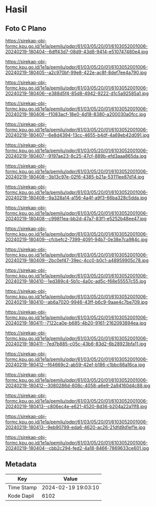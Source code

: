 # Hasil

## Foto C Plano

https://sirekap-obj-formc.kpu.go.id/1e1a/pemilu/pdpr/61/03/05/20/01/6103052001006-20240219-180404--6dff43d7-08d9-43d8-9414-e510747480e4.jpg

https://sirekap-obj-formc.kpu.go.id/1e1a/pemilu/pdpr/61/03/05/20/01/6103052001006-20240219-180405--a2c970bf-99e8-422e-ac8f-8def7ee4a790.jpg

https://sirekap-obj-formc.kpu.go.id/1e1a/pemilu/pdpr/61/03/05/20/01/6103052001006-20240219-180406--e388d5f4-85d8-4942-9222-d1c5a92585a1.jpg

https://sirekap-obj-formc.kpu.go.id/1e1a/pemilu/pdpr/61/03/05/20/01/6103052001006-20240219-180406--f1083acf-18e0-4d18-8380-a200030a0fcc.jpg

https://sirekap-obj-formc.kpu.go.id/1e1a/pemilu/pdpr/61/03/05/20/01/6103052001006-20240219-180407--6e8d4394-13cc-4655-b4df-4a69eb42d091.jpg

https://sirekap-obj-formc.kpu.go.id/1e1a/pemilu/pdpr/61/03/05/20/01/6103052001006-20240219-180407--9197ae23-8c25-47cf-889b-efd3aaa865da.jpg

https://sirekap-obj-formc.kpu.go.id/1e1a/pemilu/pdpr/61/03/05/20/01/6103052001006-20240219-180408--3b13c97e-02f6-4385-b21a-53111ee87d14.jpg

https://sirekap-obj-formc.kpu.go.id/1e1a/pemilu/pdpr/61/03/05/20/01/6103052001006-20240219-180408--9a328a14-a156-4a4f-a9f3-66ba328c5dda.jpg

https://sirekap-obj-formc.kpu.go.id/1e1a/pemilu/pdpr/61/03/05/20/01/6103052001006-20240219-180408--c99811ea-bb2d-47a7-83f1-e5252b48ee47.jpg

https://sirekap-obj-formc.kpu.go.id/1e1a/pemilu/pdpr/61/03/05/20/01/6103052001006-20240219-180409--cfcbefc2-7399-4091-94b7-0e38e7ca984c.jpg

https://sirekap-obj-formc.kpu.go.id/1e1a/pemilu/pdpr/61/03/05/20/01/6103052001006-20240219-180409--2bc0ef47-39ec-4cc0-b0c1-a48959905c78.jpg

https://sirekap-obj-formc.kpu.go.id/1e1a/pemilu/pdpr/61/03/05/20/01/6103052001006-20240219-180410--1ed389c4-5b1c-4a0c-ad5c-f68e55557c55.jpg

https://sirekap-obj-formc.kpu.go.id/1e1a/pemilu/pdpr/61/03/05/20/01/6103052001006-20240219-180410--ab6a7020-9946-43ff-b6c9-9aae4c7be709.jpg

https://sirekap-obj-formc.kpu.go.id/1e1a/pemilu/pdpr/61/03/05/20/01/6103052001006-20240219-180411--7122ca0e-b685-4b20-9161-2162093894ea.jpg

https://sirekap-obj-formc.kpu.go.id/1e1a/pemilu/pdpr/61/03/05/20/01/6103052001006-20240219-180411--7ed7b885-c05c-43b6-83d2-6b28923bfa11.jpg

https://sirekap-obj-formc.kpu.go.id/1e1a/pemilu/pdpr/61/03/05/20/01/6103052001006-20240219-180412--f64669c2-ab59-42ef-b186-c1bbc66a16ca.jpg

https://sirekap-obj-formc.kpu.go.id/1e1a/pemilu/pdpr/61/03/05/20/01/6103052001006-20240219-180412--3080286d-608c-4058-a6e9-2a94160d4c88.jpg

https://sirekap-obj-formc.kpu.go.id/1e1a/pemilu/pdpr/61/03/05/20/01/6103052001006-20240219-180413--c806ec4e-e621-4520-8d36-b204a22a11f8.jpg

https://sirekap-obj-formc.kpu.go.id/1e1a/pemilu/pdpr/61/03/05/20/01/6103052001006-20240219-180413--9eb90799-eda6-4620-ac26-21dfd9d1ef1e.jpg

https://sirekap-obj-formc.kpu.go.id/1e1a/pemilu/pdpr/61/03/05/20/01/6103052001006-20240219-180404--cbb2c294-fed2-4a18-8466-7869633ce601.jpg


## Metadata

| Key        | Value               |
| ---------- | ------------------- |
| Time Stamp | 2024-02-19 19:03:10 |
| Kode Dapil | 6102                |



